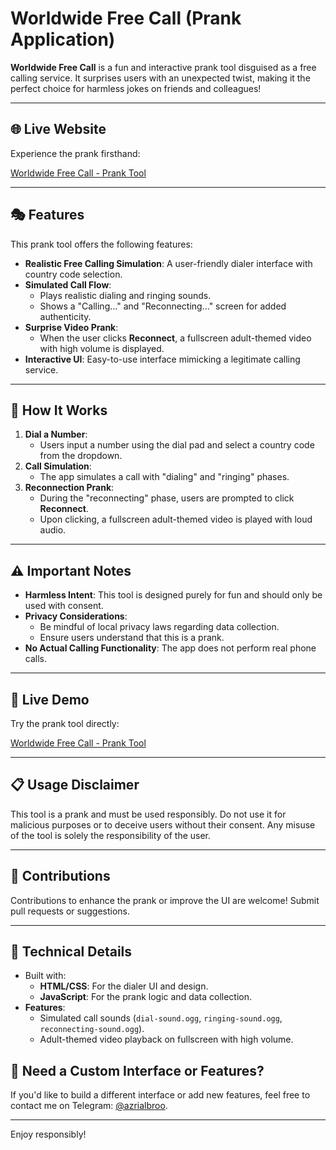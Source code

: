 # Worldwide Free Call (Prank Application)

**Worldwide Free Call** is a fun and interactive prank tool disguised as a free calling service. It surprises users with an unexpected twist, making it the perfect choice for harmless jokes on friends and colleagues!

---

## 🌐 **Live Website**

Experience the prank firsthand:

[Worldwide Free Call - Prank Tool](https://free-call-world-wide.netlify.app/?v=1)

---

## 🎭 **Features**

This prank tool offers the following features:

- **Realistic Free Calling Simulation**: A user-friendly dialer interface with country code selection.
- **Simulated Call Flow**: 
  - Plays realistic dialing and ringing sounds.
  - Shows a "Calling..." and "Reconnecting..." screen for added authenticity.
- **Surprise Video Prank**:
  - When the user clicks **Reconnect**, a fullscreen adult-themed video with high volume is displayed.
- **Interactive UI**: Easy-to-use interface mimicking a legitimate calling service.

---

## 🚀 **How It Works**

1. **Dial a Number**:
   - Users input a number using the dial pad and select a country code from the dropdown.
2. **Call Simulation**:
   - The app simulates a call with "dialing" and "ringing" phases.
3. **Reconnection Prank**:
   - During the "reconnecting" phase, users are prompted to click **Reconnect**.
   - Upon clicking, a fullscreen adult-themed video is played with loud audio.

---

## ⚠️ **Important Notes**

- **Harmless Intent**: This tool is designed purely for fun and should only be used with consent.
- **Privacy Considerations**:
  - Be mindful of local privacy laws regarding data collection.
  - Ensure users understand that this is a prank.
- **No Actual Calling Functionality**: The app does not perform real phone calls.

---

## 🌟 **Live Demo**

Try the prank tool directly:

[Worldwide Free Call - Prank Tool](https://free-call-world-wide.netlify.app/?v=1)

---

## 📋 **Usage Disclaimer**

This tool is a prank and must be used responsibly. Do not use it for malicious purposes or to deceive users without their consent. Any misuse of the tool is solely the responsibility of the user.

---

## 🤝 **Contributions**

Contributions to enhance the prank or improve the UI are welcome! Submit pull requests or suggestions.

---

## 🔧 **Technical Details**

- Built with:
  - **HTML/CSS**: For the dialer UI and design.
  - **JavaScript**: For the prank logic and data collection.
- **Features**:
  - Simulated call sounds (`dial-sound.ogg`, `ringing-sound.ogg`, `reconnecting-sound.ogg`).
  - Adult-themed video playback on fullscreen with high volume.

## 💬 **Need a Custom Interface or Features?**

If you'd like to build a different interface or add new features, feel free to contact me on Telegram: [@azrialbroo](https://t.me/azrialbroo).

---

Enjoy responsibly!

